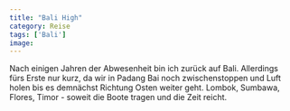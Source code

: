 ```yaml
---
title: "Bali High"
category: Reise
tags: ['Bali']
image: 
---
```


Nach einigen Jahren der Abwesenheit bin ich zurück auf Bali. Allerdings fürs Erste nur kurz, da wir in Padang Bai noch zwischenstoppen und Luft holen bis es demnächst Richtung Osten weiter geht. Lombok, Sumbawa, Flores, Timor - soweit die Boote tragen und die Zeit reicht.